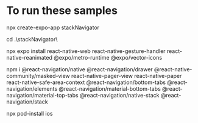 
# To run these samples

npx create-expo-app stackNavigator

cd .\stackNavigator\

npx expo install react-native-web react-native-gesture-handler react-native-reanimated @expo/metro-runtime @expo/vector-icons

npm i @react-navigation/native @react-navigation/drawer @react-native-community/masked-view react-native-pager-view react-native-paper react-native-safe-area-context @react-navigation/bottom-tabs @react-navigation/elements @react-navigation/material-bottom-tabs @react-navigation/material-top-tabs @react-navigation/native-stack @react-navigation/stack


npx pod-install ios